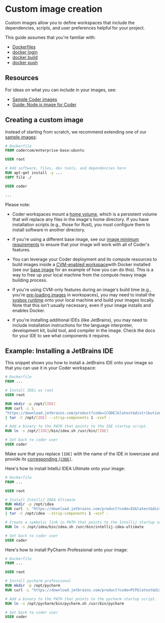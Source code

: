 # Custom image creation

Custom images allow you to define workspaces that include the dependencies,
scripts, and user preferences helpful for your project.

This guide assumes that you're familiar with:

- [Dockerfiles](https://docs.docker.com/engine/reference/builder/)
- [docker login](https://docs.docker.com/engine/reference/commandline/login/)
- [docker build](https://docs.docker.com/engine/reference/commandline/build/)
- [docker push](https://docs.docker.com/engine/reference/commandline/push/)

## Resources

For ideas on what you can include in your images, see:

- [Sample Coder images](https://github.com/coder/enterprise-images)
- [Guide: Node.js image for Coder](../guides/customization/node)

## Creating a custom image

Instead of starting from scratch, we recommend extending one of our
[sample images](https://github.com/coder/enterprise-images):

```Dockerfile
# Dockerfile
FROM codercom/enterprise-base:ubuntu

USER root

# Add software, files, dev tools, and dependencies here
RUN apt-get install -y ...
COPY file ./

USER coder

...
```

Please note:

- Coder workspaces mount a
  [home volume](../workspaces/personalization#persistent-home), which is a
  persistent volume that will replace any files in the image's home directory.
  If you have installation scripts (e.g., those for Rust), you must configure
  them to install software in another directory.

- If you're using a different base image, see our
  [image minimum requirements](https://github.com/coder/enterprise-images/#image-minimums)
  to ensure that your image will work with all of Coder's features.

- You can leverage your Coder deployment and its compute resources to build
  images inside a
  [CVM-enabled workspace](../admin/workspace-management/cvms.md)with Docker
  installed (see our
  [base image](https://github.com/coder/enterprise-images/tree/main/images/base)
  for an example of how you can do this). This is a way to free up your local
  machine from the compute-heavy image building process.

- If you're using CVM-only features during an image's build time (e.g., you're
  [pre-loading images](https://github.com/nestybox/sysbox/blob/master/docs/quickstart/images.md#building-a-system-container-that-includes-inner-container-images--v012-)
  in workspaces), you may need to install the
  [sysbox runtime](https://github.com/nestybox/sysbox) onto your local machine
  and build your images locally. Note that this isn't usually necessary, even if
  your image installs and enables Docker.

- If you're installing additional IDEs (like JetBrains), you may need to include
  installation instructions for the language interpreter, development kit, build
  tool, and compiler in the image. Check the docs for your IDE to see what
  components it requires.

## Example: Installing a JetBrains IDE

This snippet shows you how to install a JetBrains IDE onto your image so that
you can use it in your Coder workspace:

```Dockerfile
# Dockerfile
FROM ...

# Install IDEs as root
USER root

RUN mkdir -p /opt/[IDE]
RUN curl -L \
"https://download.jetbrains.com/product?code=[CODE]&latest&distribution=linux" \
| tar -C /opt/[IDE] --strip-components 1 -xzvf -

# Add a binary to the PATH that points to the IDE startup script.
RUN ln -s /opt/[IDE]/bin/idea.sh /usr/bin/[IDE]

# Set back to coder user
USER coder
```

Make sure that you replace `[IDE]` with the name of the IDE in lowercase and
provide its
[corresponding `[CODE]`](https://plugins.jetbrains.com/docs/marketplace/product-codes.html).

Here's how to install IntelliJ IDEA Ultimate onto your image:

```Dockerfile
# Dockerfile
FROM ...

USER root

# Install IntelliJ IDEA Ultimate
RUN mkdir -p /opt/idea
RUN curl -L "https://download.jetbrains.com/product?code=IU&latest&distribution=linux" \
| tar -C /opt/idea --strip-components 1 -xzvf -

# Create a symbolic link in PATH that points to the Intellij startup script.
RUN ln -s /opt/idea/bin/idea.sh /usr/bin/intellij-idea-ultimate

# Set back to coder user
USER coder
```

Here's how to install PyCharm Professional onto your image:

```Dockerfile
# Dockerfile
FROM ...

USER root

# Install pycharm professional
RUN mkdir -p /opt/pycharm
RUN curl -L "https://download.jetbrains.com/product?code=PCP&latest&distribution=linux" | tar -C /opt/pycharm --strip-components 1 -xzvf -

# Add a binary to the PATH that points to the pycharm startup script.
RUN ln -s /opt/pycharm/bin/pycharm.sh /usr/bin/pycharm

# Set back to coder user
USER coder
```
